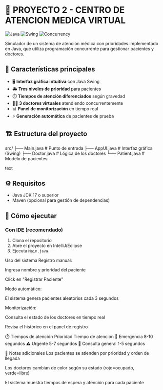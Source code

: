 # 🏥 PROYECTO 2 - CENTRO DE ATENCION MEDICA VIRTUAL

![Java](https://img.shields.io/badge/Java-17%2B-blue)
![Swing](https://img.shields.io/badge/GUI-Java_Swing-green)
![Concurrency](https://img.shields.io/badge/Concurrency-PriorityBlockingQueue-orange)

Simulador de un sistema de atención médica con prioridades implementado en Java, que utiliza programación concurrente para gestionar pacientes y doctores.

## 📌 Características principales

- 🖥️ **Interfaz gráfica intuitiva** con Java Swing
- 🚑 **Tres niveles de prioridad** para pacientes
- ⏱️ **Tiempos de atención diferenciados** según gravedad
- 👨‍⚕️ **3 doctores virtuales** atendiendo concurrentemente
- 📊 **Panel de monitorización** en tiempo real
- ⚡ **Generación automática** de pacientes de prueba

## 🏗️ Estructura del proyecto
src/
├── Main.java # Punto de entrada
├── AppUI.java # Interfaz gráfica (Swing)
├── Doctor.java # Lógica de los doctores
└── Patient.java # Modelo de pacientes

text

## ⚙️ Requisitos

- Java JDK 17 o superior
- Maven (opcional para gestión de dependencias)

## 🚀 Cómo ejecutar

### Con IDE (recomendado)
1. Clona el repositorio
2. Abre el proyecto en IntelliJ/Eclipse
3. Ejecuta `Main.java`

 Uso del sistema
Registro manual:

Ingresa nombre y prioridad del paciente

Click en "Registrar Paciente"

Modo automático:

El sistema genera pacientes aleatorios cada 3 segundos

Monitorización:

Consulta el estado de los doctores en tiempo real

Revisa el histórico en el panel de registro

⏱️ Tiempos de atención
Prioridad	Tiempo de atención
🚨 Emergencia	8-10 segundos
⚠️ Urgente	5-7 segundos
🏥 Consulta general	1-5 segundos

📝 Notas adicionales
Los pacientes se atienden por prioridad y orden de llegada

Los doctores cambian de color según su estado (rojo=ocupado, verde=libre)

El sistema muestra tiempos de espera y atención para cada paciente
